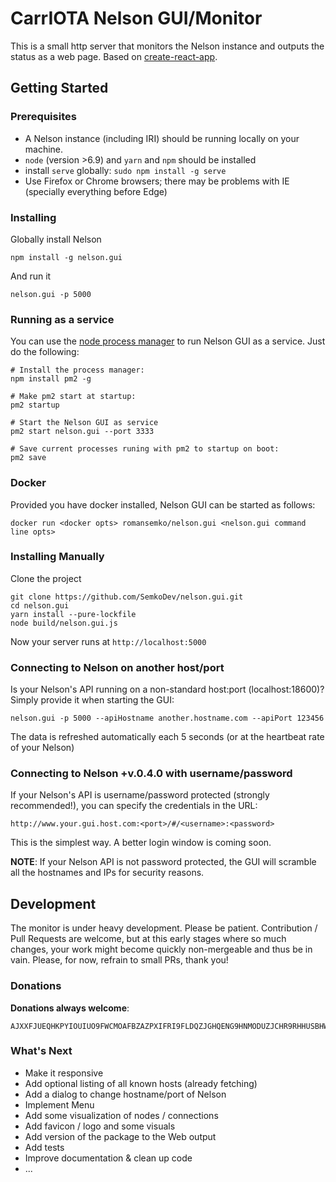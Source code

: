 # CarrIOTA Nelson GUI/Monitor

This is a small http server that monitors the Nelson instance and outputs the status as a web page.
Based on [create-react-app](https://github.com/facebookincubator/create-react-app).

## Getting Started

### Prerequisites

* A Nelson instance (including IRI) should be running locally on your machine.
* `node` (version >6.9) and `yarn` and `npm` should be installed
* install `serve` globally: `sudo npm install -g serve`
* Use Firefox or Chrome browsers; there may be problems with IE (specially everything before Edge)

### Installing

Globally install Nelson

```
npm install -g nelson.gui
```

And run it

```
nelson.gui -p 5000
```

### Running as a service

You can use the [node process manager](http://pm2.keymetrics.io/) to run Nelson GUI as a service.
Just do the following:
```
# Install the process manager:
npm install pm2 -g

# Make pm2 start at startup:
pm2 startup

# Start the Nelson GUI as service
pm2 start nelson.gui --port 3333

# Save current processes runing with pm2 to startup on boot:
pm2 save
```

### Docker

Provided you have docker installed, Nelson GUI can be started as follows:

```
docker run <docker opts> romansemko/nelson.gui <nelson.gui command line opts>
```


### Installing Manually

Clone the project

```
git clone https://github.com/SemkoDev/nelson.gui.git
cd nelson.gui
yarn install --pure-lockfile
node build/nelson.gui.js    
```

Now your server runs at `http://localhost:5000`

### Connecting to Nelson on another host/port

Is your Nelson's API running on a non-standard host:port (localhost:18600)?
Simply provide it when starting the GUI:

```
nelson.gui -p 5000 --apiHostname another.hostname.com --apiPort 123456
```

The data is refreshed automatically each 5 seconds (or at the heartbeat rate of your Nelson)

### Connecting to Nelson +v.0.4.0 with username/password

If your Nelson's API is username/password protected (strongly recommended!),
you can specify the credentials in the URL:

```
http://www.your.gui.host.com:<port>/#/<username>:<password>
```

This is the simplest way. A better login window is coming soon.

**NOTE**: If your Nelson API is not password protected, the GUI will
scramble all the hostnames and IPs for security reasons.

## Development

The monitor is under heavy development. Please be patient.
Contribution / Pull Requests are welcome, but at this early stages where so much changes, your
work might become quickly non-mergeable and thus be in vain.
Please, for now, refrain to small PRs, thank you!

### Donations

**Donations always welcome**:

```
AJXXFJUEQHKPYIOUIUO9FWCMOAFBZAZPXIFRI9FLDQZJGHQENG9HNMODUZJCHR9RHHUSBHWJELGRDOWZRNWYLYCQW
```

### What's Next
* Make it responsive
* Add optional listing of all known hosts (already fetching)
* Add a dialog to change hostname/port of Nelson
* Implement Menu
* Add some visualization of nodes / connections
* Add favicon / logo and some visuals
* Add version of the package to the Web output
* Add tests
* Improve documentation & clean up code
* ...
